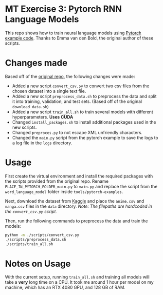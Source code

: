 # MT Exercise 3: Pytorch RNN Language Models

This repo shows how to train neural language models using [Pytorch example code](https://github.com/pytorch/examples/tree/master/word_language_model). Thanks to Emma van den Bold, the original author of these scripts. 

# Changes made
Based off of the [original repo](https://github.com/siri-web/mt-exercise-03), the following changes were made:
- Added a new script `convert_csv.py` to convert two csv files from the chosen dataset into a single text file.
- Added a new script `preprocess_data.sh` to preprocess the data and split it into training, validation, and test sets. (Based off of the original `download_data.sh`)
- Added a new script `train_all.sh` to train several models with different hyperparameters. **Uses CUDA**
- Changed `install_packages.sh` to install additional packages used in the new scripts.
- Changed `preproces.py` to not escape XML unfriendly characters.
- Changed the `main.py` script from the pytorch example to save the logs to a log file in the `logs` directory.

# Usage
First create the virtual environment and install the required packages with the scripts provided from the original repo. Rename `PLACE_IN_PYTORCH_FOLDER_main.py` to `main.py` and replace the script from the `word_language_model` folder inside `tools/pytorch-examples`.

Next, download the dataset from [Kaggle](https://www.kaggle.com/datasets/andreuvallhernndez/myanimelist) and place the `anime.csv` and `manga.csv` files in the `data` directory.
*Note: The filepaths are hardcoded in the `convert_csv.py` script.*

Then, run the following commands to preprocess the data and train the models:
```bash
python -m ./scripts/convert_csv.py
./scripts/preprocess_data.sh
./scripts/train_all.sh
```

# Notes on Usage
With the current setup, running `train_all.sh` and training all models will take a **very** long time on a CPU. It took me around 1 hour per model on my machine, which has an RTX 4080 GPU, and 128 GB of RAM.